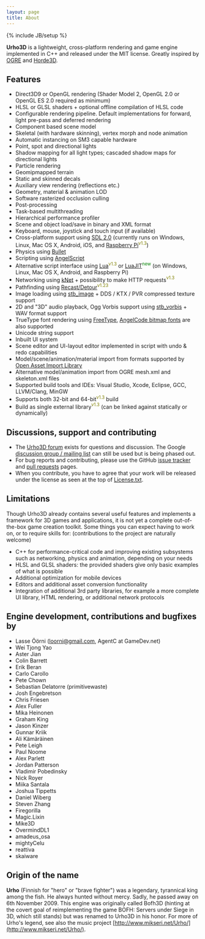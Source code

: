 ```yaml
---
layout: page
title: About
---
```

{% include JB/setup %}

**Urho3D** is a lightweight, cross-platform rendering and game engine implemented in C++ and released under the MIT license. Greatly inspired by [OGRE](http://www.ogre3d.org/) and [Horde3D](http://www.horde3d.org/).

## Features
- Direct3D9 or OpenGL rendering (Shader Model 2, OpenGL 2.0 or OpenGL ES 2.0 required as minimum)
- HLSL or GLSL shaders + optional offline compilation of HLSL code
- Configurable rendering pipeline. Default implementations for forward, light pre-pass and deferred rendering
- Component based scene model
- Skeletal (with hardware skinning), vertex morph and node animation
- Automatic instancing on SM3 capable hardware
- Point, spot and directional lights
- Shadow mapping for all light types; cascaded shadow maps for directional lights
- Particle rendering
- Geomipmapped terrain
- Static and skinned decals
- Auxiliary view rendering (reflections etc.)
- Geometry, material & animation LOD
- Software rasterized occlusion culling
- Post-processing
- Task-based multithreading
- Hierarchical performance profiler
- Scene and object load/save in binary and XML format
- Keyboard, mouse, joystick and touch input (if available)
- Cross-platform support using [SDL 2.0](http://www.libsdl.org/) (currently runs on Windows, Linux, Mac OS X, Android, iOS, and [Raspberry Pi](http://www.raspberrypi.org/)<font color="olive"><sup>v1.3</sup></font>)
- Physics using [Bullet](http://www.bulletphysics.org/)
- Scripting using [AngelScript](http://www.angelcode.com/angelscript/)
- Alternative script interface using [Lua](http://www.lua.org/)<font color="olive"><sup>v1.3</sup></font> or [LuaJIT](http://luajit.org/)<font color="green"><sup>new</sup></font> (on Windows, Linux, Mac OS X, Android, and Raspberry Pi)
- Networking using [kNet](https://github.com/juj/kNet/) + possibility to make HTTP requests<font color="olive"><sup>v1.3</sup></font>
- Pathfinding using [Recast/Detour](https://code.google.com/p/recastnavigation/)<font color="olive"><sup>v1.23</sup></font>
- Image loading using [stb_image](http://nothings.org/) + DDS / KTX / PVR compressed texture support
- 2D and "3D" audio playback, Ogg Vorbis support using [stb_vorbis](http://nothings.org/) + WAV format support
- TrueType font rendering using [FreeType](http://www.freetype.org/), [AngelCode bitmap fonts](http://www.angelcode.com/products/bmfont/) are also supported
- Unicode string support
- Inbuilt UI system
- Scene editor and UI-layout editor implemented in script with undo & redo capabilities
- Model/scene/animation/material import from formats supported by [Open Asset Import Library](http://assimp.sourceforge.net)
- Alternative model/animation import from OGRE mesh.xml and skeleton.xml files
- Supported build tools and IDEs: Visual Studio, Xcode, Eclipse, GCC, LLVM/Clang, MinGW
- Supports both 32-bit and 64-bit<font color="olive"><sup>v1.3</sup></font> build
- Build as single external library<font color="olive"><sup>v1.3</sup></font> (can be linked against statically or dynamically)

## Discussions, support and contributing
- The [Urho3D forum](http://urho3d.prophpbb.com/) exists for questions and discussion. The Google [discussion group / mailing list](http://groups.google.com/group/urho3d/) can still be used but is being phased out.
- For bug reports and contributing, please use the GitHub [issue tracker](https://github.com/urho3d/Urho3D/issues/) and [pull requests](https://github.com/urho3d/Urho3D/pulls) pages.
- When you contribute, you have to agree that your work will be released under the license as seen at the top of [License.txt](https://github.com/urho3d/Urho3D/blob/master/License.txt).

## Limitations
Though Urho3D already contains several useful features and implements a framework for 3D games and applications, it is not yet a complete out-of-the-box game creation toolkit. Some things you can expect having to work on, or to require skills for: (contributions to the project are naturally welcome)
- C++ for performance-critical code and improving existing subsystems such as networking, physics and animation, depending on your needs
- HLSL and GLSL shaders: the provided shaders give only basic examples of what is possible
- Additional optimization for mobile devices
- Editors and additional asset conversion functionality
- Integration of additional 3rd party libraries, for example a more complete UI library, HTML rendering, or additional network protocols

## Engine development, contributions and bugfixes by
- Lasse Öörni (loorni@gmail.com, AgentC at GameDev.net)
- Wei Tjong Yao
- Aster Jian
- Colin Barrett
- Erik Beran
- Carlo Carollo
- Pete Chown
- Sebastian Delatorre (primitivewaste)
- Josh Engebretson
- Chris Friesen
- Alex Fuller
- Mika Heinonen
- Graham King
- Jason Kinzer
- Gunnar Kriik
- Ali Kämäräinen
- Pete Leigh
- Paul Noome
- Alex Parlett
- Jordan Patterson
- Vladimir Pobedinsky
- Nick Royer
- Miika Santala
- Joshua Tippetts
- Daniel Wiberg
- Steven Zhang
- Firegorilla
- Magic.Lixin
- Mike3D
- OvermindDL1
- amadeus_osa
- mightyCelu
- reattiva
- skaiware

## Origin of the name
**Urho** (Finnish for "hero" or "brave fighter") was a legendary, tyrannical king among the fish. He always hunted without mercy. Sadly, he passed away on 6th November 2009. This engine was originally called Bofh3D (hinting at the covert goal of reimplementing the game BOFH: Servers under Siege in 3D, which still stands) but was renamed to Urho3D in his honor. For more of Urho's legend, see also the music project [http://www.mikseri.net/Urho/](http://www.mikseri.net/Urho/).
